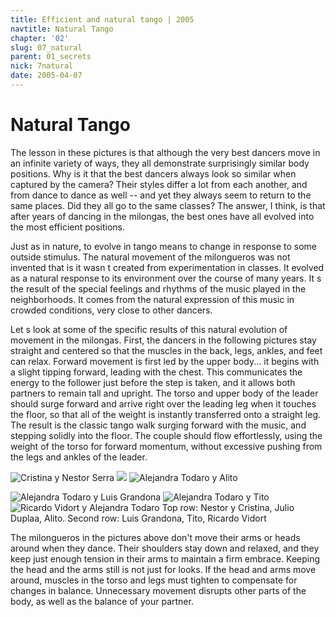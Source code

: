 ```yaml
---
title: Efficient and natural tango | 2005
navtitle: Natural Tango
chapter: '02'
slug: 07_natural
parent: 01_secrets
nick: 7natural
date: 2005-04-07
---
```


# Natural Tango

The lesson in these pictures is that although the very best dancers move in an infinite variety of ways, they all demonstrate surprisingly similar body positions. Why is it that the best dancers always look so similar when captured by the camera? Their styles differ a lot from each another, and from dance to dance as well -- and yet they always seem to return to the same places. Did they all go to the same classes? The answer, I think, is that after years of dancing in the milongas, the best ones have all evolved into the most efficient positions.

Just as in nature, to  evolve  in tango means to change in response to some outside stimulus. The natural movement of the milongueros was not  invented  that is it wasn t created from experimentation in classes. It evolved as a natural response to its environment over the course of many years. It s the result of the special feelings and rhythms of the music played in the neighborhoods. It comes from the natural expression of this music in crowded conditions, very close to other dancers.

Let s look at some of the specific results of this natural evolution of movement in the milongas. First, the dancers in the following pictures stay straight and centered so that the muscles in the back, legs, ankles, and feet can relax. Forward movement is first led by the upper body... it begins with a slight tipping forward, leading with the chest. This communicates the energy to the follower just before the step is taken, and it allows both partners to remain tall and upright. The torso and upper body of the leader should surge forward and arrive right over the leading leg when it touches the floor, so that all of the weight is instantly transferred onto a straight leg. The result is the classic tango walk surging forward with the music, and stepping solidly into the floor. The couple should flow effortlessly, using the weight of the torso for forward momentum, without excessive pushing from the legs and ankles of the leader.


![Cristina y Nestor Serra]({{site.res}}/2_pics/7natural/image003.jpg)
![]({{site.res}}/2_pics/7natural/image005.jpg)
![Alejandra Todaro y Alito]({{site.res}}/2_pics/7natural/image004.jpg)


![Alejandra Todaro y Luis Grandona]({{site.res}}/2_pics/7natural/image006.jpg)
![Alejandra Todaro y Tito]({{site.res}}/2_pics/7natural/image016.jpg)
![Ricardo Vidort y Alejandra Todaro]({{site.res}}/2_pics/7natural/image017.jpg)
Top row: Nestor y Cristina, Julio Duplaa, Alito. Second row: Luis Grandona, Tito, Ricardo Vidort

The milongueros in the pictures above don't move their arms or heads around when they dance. Their shoulders stay down and relaxed, and they keep just enough tension in their arms to maintain a firm embrace. Keeping the head and the arms still is not just for looks. If the head and arms move around, muscles in the torso and legs must tighten to compensate for changes in balance. Unnecessary movement disrupts other parts of the body, as well as the balance of your partner.
